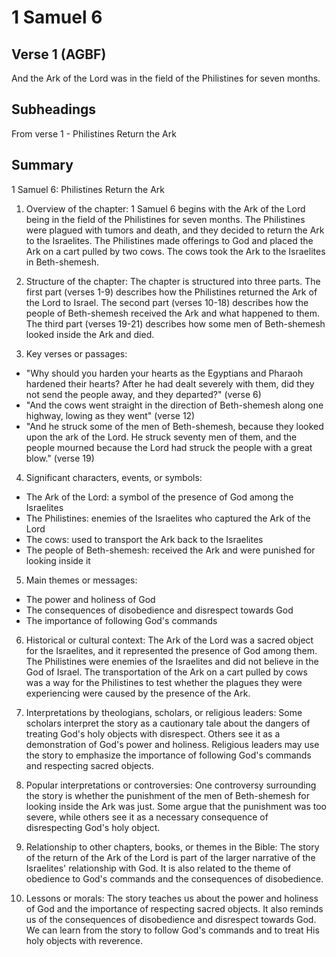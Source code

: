 # 1 Samuel 6

## Verse 1 (AGBF)

And the Ark of the Lord was in the field of the Philistines for seven months.

## Subheadings

From verse 1 - Philistines Return the Ark

## Summary

1 Samuel 6: Philistines Return the Ark

1. Overview of the chapter:
1 Samuel 6 begins with the Ark of the Lord being in the field of the Philistines for seven months. The Philistines were plagued with tumors and death, and they decided to return the Ark to the Israelites. The Philistines made offerings to God and placed the Ark on a cart pulled by two cows. The cows took the Ark to the Israelites in Beth-shemesh.

2. Structure of the chapter:
The chapter is structured into three parts. The first part (verses 1-9) describes how the Philistines returned the Ark of the Lord to Israel. The second part (verses 10-18) describes how the people of Beth-shemesh received the Ark and what happened to them. The third part (verses 19-21) describes how some men of Beth-shemesh looked inside the Ark and died.

3. Key verses or passages:
- "Why should you harden your hearts as the Egyptians and Pharaoh hardened their hearts? After he had dealt severely with them, did they not send the people away, and they departed?" (verse 6)
- "And the cows went straight in the direction of Beth-shemesh along one highway, lowing as they went" (verse 12)
- "And he struck some of the men of Beth-shemesh, because they looked upon the ark of the Lord. He struck seventy men of them, and the people mourned because the Lord had struck the people with a great blow." (verse 19)

4. Significant characters, events, or symbols:
- The Ark of the Lord: a symbol of the presence of God among the Israelites
- The Philistines: enemies of the Israelites who captured the Ark of the Lord
- The cows: used to transport the Ark back to the Israelites
- The people of Beth-shemesh: received the Ark and were punished for looking inside it

5. Main themes or messages:
- The power and holiness of God
- The consequences of disobedience and disrespect towards God
- The importance of following God's commands

6. Historical or cultural context:
The Ark of the Lord was a sacred object for the Israelites, and it represented the presence of God among them. The Philistines were enemies of the Israelites and did not believe in the God of Israel. The transportation of the Ark on a cart pulled by cows was a way for the Philistines to test whether the plagues they were experiencing were caused by the presence of the Ark.

7. Interpretations by theologians, scholars, or religious leaders:
Some scholars interpret the story as a cautionary tale about the dangers of treating God's holy objects with disrespect. Others see it as a demonstration of God's power and holiness. Religious leaders may use the story to emphasize the importance of following God's commands and respecting sacred objects.

8. Popular interpretations or controversies:
One controversy surrounding the story is whether the punishment of the men of Beth-shemesh for looking inside the Ark was just. Some argue that the punishment was too severe, while others see it as a necessary consequence of disrespecting God's holy object.

9. Relationship to other chapters, books, or themes in the Bible:
The story of the return of the Ark of the Lord is part of the larger narrative of the Israelites' relationship with God. It is also related to the theme of obedience to God's commands and the consequences of disobedience.

10. Lessons or morals:
The story teaches us about the power and holiness of God and the importance of respecting sacred objects. It also reminds us of the consequences of disobedience and disrespect towards God. We can learn from the story to follow God's commands and to treat His holy objects with reverence.